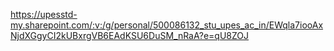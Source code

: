https://upesstd-my.sharepoint.com/:v:/g/personal/500086132_stu_upes_ac_in/EWqla7iooAxNjdXGgyCI2kUBxrgVB6EAdKSU6DuSM_nRaA?e=qU8ZOJ

